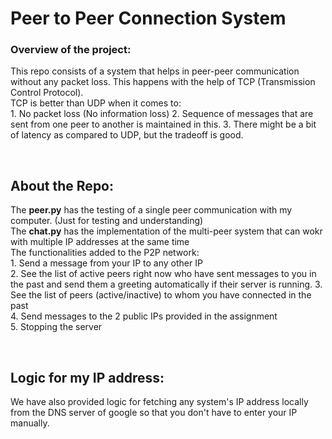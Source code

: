 <h1><b>Peer to Peer Connection System</b></h1>
<h3> Overview of the project: </h3>
<p> This repo consists of a system that helps in peer-peer communication without any packet loss. This happens with the help of TCP (Transmission Control Protocol). <br>
TCP is better than UDP when it comes to:<br>
1. No packet loss (No information loss)
2. Sequence of messages that are sent from one peer to another is maintained in this.
3. There might be a bit of latency as compared to UDP, but the tradeoff is good.</p><br>

<h2> About the Repo:</h2>
<p> The <b>peer.py</b> has the testing of a single peer communication with my computer. (Just for testing and understanding)<br>
The <b>chat.py</b> has the implementation of the multi-peer system that can wokr with multiple IP addresses at the same time<br>
The functionalities added to the P2P network:<br>
1. Send a message from your IP to any other IP<br>
2. See the list of active peers right now who have sent messages to you in the past and send them a greeting automatically if their server is running.
3. See the list of peers (active/inactive) to whom you have connected in the past<br>
4. Send messages to the 2 public IPs provided in the assignment<br>
5. Stopping the server</p><br>

<h2>Logic for my IP address:</h2>
<p>We have also provided logic for fetching any system's IP address locally from the DNS server of google so that you don't have to enter your IP manually.</p>
